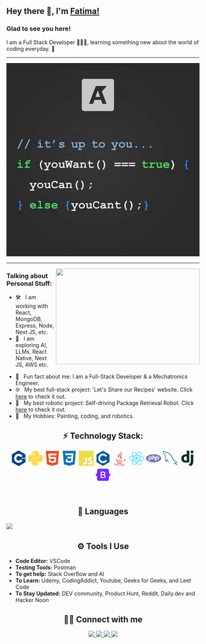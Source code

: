## Hey there 👋, I'm [Fatima!](https://github.com/FatimaLDL1997)


### Glad to see you here!


I am a Full Stack Developer 👩🏼‍💻, learning something new about the world of coding everyday. 📖
<hr>



<p align="center">

![local image]( ./jpgs/inspiraational.jpg)
</p>

<hr>

<img align="right" height="250" width="375" alt="" src="https://user-images.githubusercontent.com/102985224/211582827-8fd748d6-9181-4c5f-a620-76168b861a4d.gif" />

### Talking about Personal Stuff:

- 🛠 &nbsp; I am working with React, MongoDB, Express, Node, Next JS, etc.
- 🚀 &nbsp; I am exploring AI, LLMs, React Native, Next JS, AWS etc.
<!-- - 💡 &nbsp; I also know JS, CSS3, React, Mongoose, Cloudinary, Auth0, Stripe, JWT, Python, C, C++ and more. -->
- 👾 &nbsp; Fun fact about me: I am a Full-Stack Developer & a Mechatronics Engineer. 
- 🌐 &nbsp; My best full-stack project: 'Let's Share our Recipes' website. Click [here](https://lets-share-our-recipes.onrender.com/dashboard/all-recipes) to check it out.
- 🤖 &nbsp; My best robotic project: Self-driving Package Retrieval Robot. Click [here](https://www.linkedin.com/posts/fatima-labade_programming-python-project-activity-6772493579181969408-9e25?utm_source=share&utm_medium=member_desktop&rcm=ACoAACi-Nx0BctDkF0NIY1hvYc7WDoKTTaiEryQ) to check it out. 
- 🎨 &nbsp; My Hobbies: Painting, coding, and robotics.


<h2 align="center"> ⚡️ Technology Stack: </h2>
                  
<p align="center">
<code><img height="40" src="https://github.com/devicons/devicon/blob/master/icons/cplusplus/cplusplus-plain.svg"></code>
<code><img height="40" src="https://github.com/devicons/devicon/blob/master/icons/python/python-plain.svg"></code>
<code><img height="40" src="https://github.com/devicons/devicon/blob/master/icons/html5/html5-plain.svg"></code>
<code><img height="40" src="https://github.com/devicons/devicon/blob/master/icons/css3/css3-plain.svg"></code>
<code><img height="40" src="https://github.com/devicons/devicon/blob/master/icons/javascript/javascript-plain.svg"></code>
<code><img height="40" src="https://github.com/devicons/devicon/blob/master/icons/c/c-plain.svg"></code>
<code><img height="40" src="https://github.com/devicons/devicon/blob/master/icons/java/java-plain.svg"></code>
<code><img height="40" src="https://github.com/devicons/devicon/blob/master/icons/react/react-original.svg"></code>
<code><img height="40" src="https://github.com/devicons/devicon/blob/master/icons/php/php-plain.svg"></code>
<code><img height="40" src="https://github.com/devicons/devicon/blob/master/icons/mysql/mysql-plain.svg"></code>
<code><img height="40" src="https://github.com/devicons/devicon/blob/master/icons/django/django-plain.svg"></code>
<code><img height="40" src="https://github.com/devicons/devicon/blob/master/icons/bootstrap/bootstrap-plain.svg"></code>
</p>


<br />

<h2 align="center"> 🧰 Languages </h2>

  <img height="180em" src="https://github-readme-stats.vercel.app/api/top-langs/?username=FatimaLDL1997&exclude_repo=KNN-Image-Classification&show_icons=true&hide_border=true&layout=compact&langs_count=8"/>

  <br />
  
  
<h2 align="center"> ⚙️ Tools I Use</h2>
  <summary><b></b>
  
  </summary>
  	<ul>
	    <li><b>Code Editor:</b> VSCode </li>
 	    <li><b>Testing Tools:</b> Postman </li>
 	    <li><b>To get help:</b> Stack Overflow and AI</li>
      <li><b>To Learn: </b> Udemy, CodingAddict, Youtube, Geeks for Geeks, and Leet Code </li>
	    <li><b>To Stay Updated:</b> DEV community, Product Hunt, Reddit, Daily.dev and Hacker Noon</li>
	</ul>

<h2 align="center"> 🤝🏻 Connect with me </h2>

<p align="center">
  <a href="https://www.linkedin.com/in/fatima-labade/">
   <img src="https://img.icons8.com/color/48/000000/linkedin.png"/>
  </a>
  <a href="https://fatima-l-portfolio.netlify.app/">
   <img src="https://img.icons8.com/?size=50&id=naDnVpQ3BNkR&format=png&color=000000"/>
  </a>
  <!-- <a href="https://www.instagram.com/fatima_labade/">
    <img src="https://img.icons8.com/fluent/48/000000/instagram-new.png"/>
  </a> -->
  <!-- <a href="https://www.facebook.com/FatimaLabade.username">
      <img src="https://img.icons8.com/color/48/000000/facebook.png"/>
  </a> -->
  <a href="mailto:fatimalabade@gmail.com">
     <img src="https://img.icons8.com/color/48/000000/gmail.png"/>
  </a>
    <a href="https://github.com/FatimaLDL1997/AMA/issues/1">
     <img src="https://img.icons8.com/?size=50&id=118553&format=png&color=000000"/>
  </a>
</p>


<div align="center">



</div>
